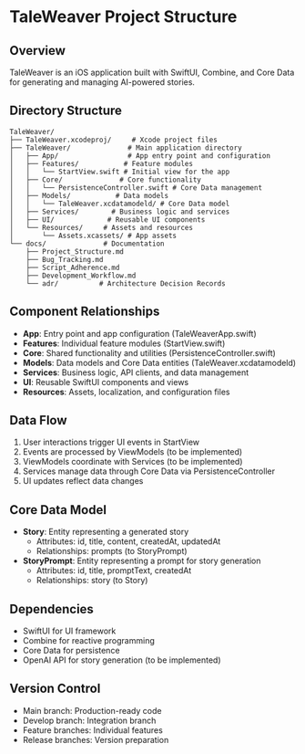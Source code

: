 # TaleWeaver Project Structure

## Overview
TaleWeaver is an iOS application built with SwiftUI, Combine, and Core Data for generating and managing AI-powered stories.

## Directory Structure
```
TaleWeaver/
├── TaleWeaver.xcodeproj/     # Xcode project files
├── TaleWeaver/              # Main application directory
│   ├── App/                 # App entry point and configuration
│   ├── Features/           # Feature modules
│   │   └── StartView.swift # Initial view for the app
│   ├── Core/              # Core functionality
│   │   └── PersistenceController.swift # Core Data management
│   ├── Models/           # Data models
│   │   └── TaleWeaver.xcdatamodeld/ # Core Data model
│   ├── Services/        # Business logic and services
│   ├── UI/             # Reusable UI components
│   └── Resources/     # Assets and resources
│       └── Assets.xcassets/ # App assets
└── docs/              # Documentation
    ├── Project_Structure.md
    ├── Bug_Tracking.md
    ├── Script_Adherence.md
    ├── Development_Workflow.md
    └── adr/          # Architecture Decision Records
```

## Component Relationships
- **App**: Entry point and app configuration (TaleWeaverApp.swift)
- **Features**: Individual feature modules (StartView.swift)
- **Core**: Shared functionality and utilities (PersistenceController.swift)
- **Models**: Data models and Core Data entities (TaleWeaver.xcdatamodeld)
- **Services**: Business logic, API clients, and data management
- **UI**: Reusable SwiftUI components and views
- **Resources**: Assets, localization, and configuration files

## Data Flow
1. User interactions trigger UI events in StartView
2. Events are processed by ViewModels (to be implemented)
3. ViewModels coordinate with Services (to be implemented)
4. Services manage data through Core Data via PersistenceController
5. UI updates reflect data changes

## Core Data Model
- **Story**: Entity representing a generated story
  - Attributes: id, title, content, createdAt, updatedAt
  - Relationships: prompts (to StoryPrompt)
- **StoryPrompt**: Entity representing a prompt for story generation
  - Attributes: id, title, promptText, createdAt
  - Relationships: story (to Story)

## Dependencies
- SwiftUI for UI framework
- Combine for reactive programming
- Core Data for persistence
- OpenAI API for story generation (to be implemented)

## Version Control
- Main branch: Production-ready code
- Develop branch: Integration branch
- Feature branches: Individual features
- Release branches: Version preparation 
